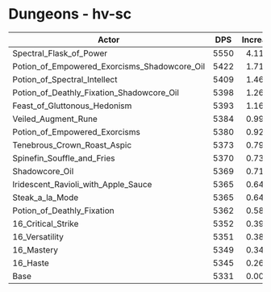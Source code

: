 # Dungeons - hv-sc
| Actor | DPS | Increase |
|---|:---:|:---:|
|Spectral_Flask_of_Power|5550|4.11%|
|Potion_of_Empowered_Exorcisms_Shadowcore_Oil|5422|1.71%|
|Potion_of_Spectral_Intellect|5409|1.46%|
|Potion_of_Deathly_Fixation_Shadowcore_Oil|5398|1.26%|
|Feast_of_Gluttonous_Hedonism|5393|1.16%|
|Veiled_Augment_Rune|5384|0.99%|
|Potion_of_Empowered_Exorcisms|5380|0.92%|
|Tenebrous_Crown_Roast_Aspic|5373|0.79%|
|Spinefin_Souffle_and_Fries|5370|0.73%|
|Shadowcore_Oil|5369|0.71%|
|Iridescent_Ravioli_with_Apple_Sauce|5365|0.64%|
|Steak_a_la_Mode|5365|0.64%|
|Potion_of_Deathly_Fixation|5362|0.58%|
|16_Critical_Strike|5352|0.39%|
|16_Versatility|5351|0.38%|
|16_Mastery|5349|0.34%|
|16_Haste|5345|0.26%|
|Base|5331|0.00%|
